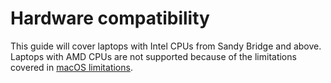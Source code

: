 # Hardware compatibility

This guide will cover laptops with Intel CPUs from Sandy Bridge and above. Laptops with AMD CPUs are not supported because of the limitations covered in [macOS limitations](macos-limits.md).